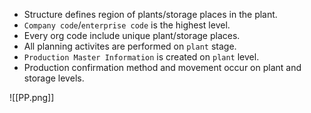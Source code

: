 - Structure defines region of plants/storage places in the plant.
- `Company code`/`enterprise code` is the highest level.
- Every org code include unique plant/storage places.
- All planning activites are performed on `plant` stage.
- `Production Master Information` is created on `plant` level.
- Production confirmation method and movement occur on plant and storage levels.

![[PP.png]]